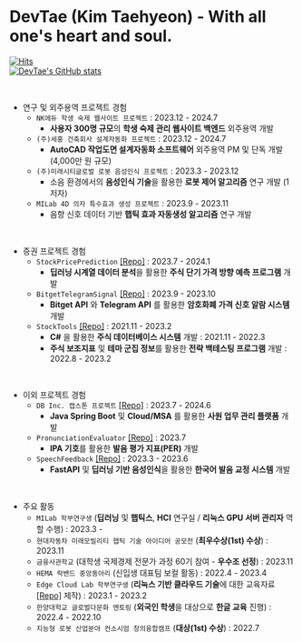 DevTae (Kim Taehyeon) - With all one's heart and soul.
=====


[![Hits](https://hits.seeyoufarm.com/api/count/incr/badge.svg?url=https%3A%2F%2Fgithub.com%2FDevTae&count_bg=%2379C83D&title_bg=%23555555&icon=&icon_color=%23E7E7E7&title=hits&edge_flat=false)](https://hits.seeyoufarm.com)
<br/>
[![DevTae's GitHub stats](https://github-readme-stats.vercel.app/api?username=DevTae)](https://github.com/anuraghazra/github-readme-stats)

<br/>

- 연구 및 외주용역 프로젝트 경험
  - `NK에듀 학생 숙제 웹사이트 프로젝트` : 2023.12 - 2024.7
    - **사용자 300명 규모**의 **학생 숙제 관리 웹사이트 백엔드** 외주용역 개발
  - `(주)세홍 건축회사 설계자동화 프로젝트` : 2023.12 - 2024.7
    - **AutoCAD 작업도면 설계자동화 소프트웨어** 외주용역 PM 및 단독 개발 (4,000만 원 규모)
  - `(주)미래시티글로벌 로봇 음성인식 프로젝트` : 2023.3 - 2023.12
    - 소음 환경에서의 **음성인식 기술**을 활용한 **로봇 제어 알고리즘** 연구 개발 (1저자)
  - `MILab 4D 의자 특수효과 생성 프로젝트` : 2023.9 - 2023.11
    - 음향 신호 데이터 기반 **햅틱 효과 자동생성 알고리즘** 연구 개발

<br/>

- 증권 프로젝트 경험
  - `StockPricePrediction` [[Repo]](https://github.com/DevTae/StockPricePredictionPreview) : 2023.7 - 2024.1
    - **딥러닝 시계열 데이터 분석**을 활용한 **주식 단기 가격 방향 예측 프로그램** 개발
  - `BitgetTelegramSignal` [[Repo]](https://github.com/DevTae/BitgetTelegramSignal) : 2023.9 - 2023.10
    - **Bitget API** 와 **Telegram API** 를 활용한 **암호화폐 가격 신호 알람 시스템** 개발
  - `StockTools` [[Repo]](https://github.com/DevTae/StockToolsPreview) : 2021.11 - 2023.2
    - **C#** 을 활용한 **주식 데이터베이스 시스템** 개발 : 2021.11 - 2022.3
    - **주식 보조지표** 및 **테마 군집 정보**를 활용한 **전략 백테스팅 프로그램** 개발 : 2022.8 - 2023.2
  <!--   - `StockFlow` [[Repo]](https://github.com/DevTae/StockFlow) : 2023.12 - 
    - **Django** 를 활용한 **주식 거래대금 분석 정보 제공 웹** 개발 -->
  <!--- **키움 Open API+** 을 활용한 **자동 매매 봇** 개발 : 2023.12 - -->

<br/>

- 이외 프로젝트 경험
  - `DB Inc. 캡스톤 프로젝트` [[Repo]](https://github.com/DB-Inc-Capstone) : 2023.7 - 2024.6
    - **Java Spring Boot** 및 **Cloud/MSA** 를 활용한 **사원 업무 관리 플랫폼** 개발
  - `PronunciationEvaluator` [[Repo]](https://github.com/DevTae/PronunciationEvaluator) : 2023.7
    - **IPA 기호**를 활용한 **발음 평가 지표(PER)** 개발
  - `SpeechFeedback` [[Repo]](https://github.com/DevTae/SpeechFeedback) : 2023.3 - 2023.6
    - **FastAPI** 및 **딥러닝 기반 음성인식**을 활용한 **한국어 발음 교정 시스템** 개발

<br/>

- 주요 활동
  - `MILab 학부연구생` (**딥러닝** 및 **햅틱스**, **HCI** 연구실 / **리눅스 GPU 서버 관리자** 역할 수행) : 2023.3 -
  - `현대자동차 미래모빌리티 햅틱 기술 아이디어 공모전` (**최우수상(1st) 수상**) : 2023.11
  - `금융사관학교` (대학생 국제경제 전문가 과정 60기 참여 - **우수조 선정**) : 2023.11
  - `HEMA 락밴드 중앙동아리` (신입생 대표팀 보컬 활동) : 2022.4 - 2023.4
  - `Edge Cloud Lab 학부연구생` (**리눅스 기반 클라우드 기술**에 대한 교육자료 [[Repo]](https://github.com/DevTae/Linux-Device-Driver) 제작) : 2023.1 - 2023.2
  - `한양대학교 글로벌다문화 멘토링` (**외국인 학생**을 대상으로 **한글 교육** 진행) : 2022.4 - 2022.10
  - `지능형 로봇 산업분야 컨소시엄 창의융합캠프` (**대상(1st) 수상**) : 2022.7

<br/>
